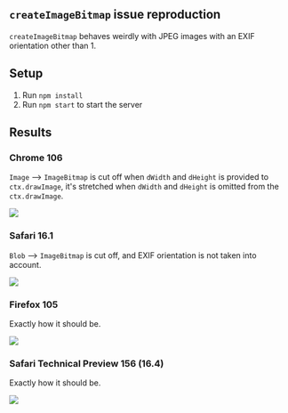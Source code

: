 ## `createImageBitmap` issue reproduction

`createImageBitmap` behaves weirdly with JPEG images with an EXIF orientation other than 1.

## Setup

1. Run `npm install`
2. Run `npm start` to start the server

## Results

### Chrome 106

`Image` --> `ImageBitmap` is cut off when `dWidth` and `dHeight` is provided to `ctx.drawImage`, it's stretched when `dWidth` and `dHeight` is omitted from the `ctx.drawImage`.

![](media/chrome_106.png)

### Safari 16.1

`Blob` --> `ImageBitmap` is cut off, and EXIF orientation is not taken into account.

![](media/safari_16.png)

### Firefox 105

Exactly how it should be.

![](media/firefox_105.png)

### Safari Technical Preview 156 (16.4)

Exactly how it should be.

![](media/safari_tp_156.png)
